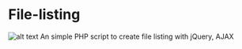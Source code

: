 # File-listing
![alt text](https://raw.githubusercontent.com/aomkirby123/file-listing/master/screenshot/Example.jpg)
An simple PHP script to create file listing with jQuery, AJAX
